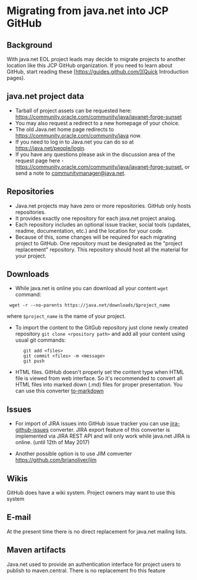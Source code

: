 # Migrating from java.net into JCP GitHub

## Background
With java.net EOL project leads may decide to migrate projects to another location like this JCP GitHub organization.
If you need to learn about GitHub, start reading these [https://guides.github.com/](Quick Introduction pages).


## java.net project data
* Tarball of project assets can be requested here: https://community.oracle.com/community/java/javanet-forge-sunset 
* You may also request a redirect to a new homepage of your choice.  
* The old Java.net home page redirects to https://community.oracle.com/community/java now.
* If you need to log in to Java.net you can do so at https://java.net/people/login.
* If you have any questions please ask in the discussion area of the request page here - https://community.oracle.com/community/java/javanet-forge-sunset, or send a note to communitymanager@java.net. 


## Repositories
* Java.net projects may have zero or more repositories. GitHub only hosts repositories.
* It provides exactly one repository for each java.net project analog.
* Each repository includes an optional issue tracker, social tools (updates, readme, documentation, etc.) and the location for your code.
* Because of this, some changes will be required for each migrating project to GitHub. One repository must be designated as the "project replacement" repository. This repository should host all the material for your project.


## Downloads

   * While java.net is online you can download all your content `wget` command:
   ```
	wget -r --no-parents https://java.net/downloads/$project_name
   ``` 
   where `$project_name` is the name of your project.

   * To import the content to the GitGub repository just clone newly created repository `git clone <rpository path>` and add all your content using usual git commands:
     ``` 
        git add <files>
        git commit <files> -m <message>
        git push
     ```
  
   * HTML files. GitHub doesn't properly set the content type when HTML file is viewed from web interface. 
     So it's recommended to convert all HTML files into marked down (.md) files for proper presentation.
     You can use this converter [to-markdown](https://github.com/domchristie/to-markdown)
     

## Issues
   
   * For import of JIRA issues into GitHub issue tracker you can use [jira-github-issues](https://github.com/doctrine/jira-github-issues) converter.
     JIRA export feature of this converter is implemented via JIRA REST API and will only work while java.net JIRA is online. (until 12th of May 2017)

   * Another possible option is to use JIM comverter https://github.com/brianoliver/jim



## Wikis
GitHub does have a wiki system. Project owners may want to use this system

## E-mail

At the present time there is no direct replacement for java.net mailing lists.


## Maven artifacts
 
Java.net used to provide an authentication interface for project users to publish to maven.central.
There is no replacement fro this feature
    